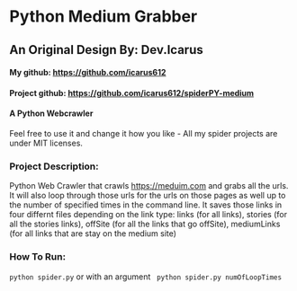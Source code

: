 # Python Medium Grabber

## An Original Design By: Dev.Icarus

#### My github: https://github.com/icarus612
#### Project github: https://github.com/icarus612/spiderPY-medium

#### A Python Webcrawler

Feel free to use it and change it how you like - All my spider projects are under MIT licenses.

### Project Description:
Python Web Crawler that crawls https://meduim.com and grabs all the urls. It will also loop through those urls for the urls on those pages as well up to the number of specified times in the command line. It saves those links in four differnt files depending on the link type: links (for all links), stories (for all the stories links), offSite (for all the links that go offSite), mediumLinks (for all links that are stay on the medium site)

### How To Run:
``` python spider.py ```
or with an argument 
``` python spider.py numOfLoopTimes```

